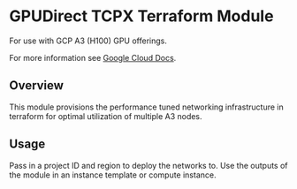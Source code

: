 # GPUDirect TCPX Terraform Module
For use with GCP A3 (H100) GPU offerings.

For more information see [Google Cloud Docs](https://cloud.google.com/compute/docs/gpus/gpudirect).

## Overview
This module provisions the performance tuned networking infrastructure in terraform for optimal utilization of multiple A3 nodes. 

## Usage
Pass in a project ID and region to deploy the networks to. Use the outputs of the module in an instance template or compute instance.